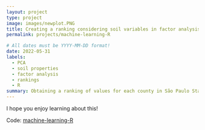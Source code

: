 ```yaml
---
layout: project
type: project
image: images/newplot.PNG
title: Creating a ranking considering soil variables in factor analysis
permalink: projects/machine-learning-R

# All dates must be YYYY-MM-DD format!
date: 2022-05-31
labels:
  - PCA
  - soil properties
  - factor analysis
  - rankings
  - R 
summary: Obtaining a ranking of values for each county in São Paulo State using soil variables in an unsupervised problem (factor analysis by principal component analysis (PCA)).
---
```





I hope you enjoy learning about this!  



Code: <a href="https://github.com/neli12/machine-learning-R"><i class="large github icon"></i>machine-learning-R</a>

